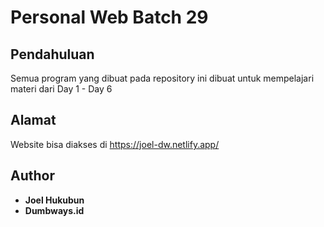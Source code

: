 # Personal Web Batch 29

## Pendahuluan

Semua program yang dibuat pada repository ini dibuat untuk mempelajari materi dari Day 1 - Day 6

## Alamat

Website bisa diakses di https://joel-dw.netlify.app/

## Author

- **Joel Hukubun**
- **Dumbways.id**
